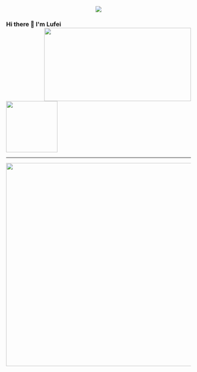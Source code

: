 <h1 align="center">
<a href="https://git.io/typing-svg">
<img src="https://readme-typing-svg.herokuapp.com?font=ubuntu&color=%23B335F7&size=22&vCenter=true&height=40&lines=Welcome+to+my+home+page+%F0%9F%91%8B;I+guess+you+are+a+hacker+%F0%9F%A4%94;Nice+to+meet+you+%F0%9F%98%9D;Hope+there+is+something+you+need+%F0%9F%8E%81">
</a>
</h1>  

### Hi there 👋 I'm Lufei <img align='right' src='https://github-readme-stats.vercel.app/api?username=YySF-01&show_icons=true&theme=tokyonight' width='400px' height='200px'>
<br>
<br>
<br>
<br>
<img src='https://img.shields.io/badge/-Lufei/Swagger-3A77A9?style=flat-square&logo=python&logoColor=white&labelColor=6495ED' width='140px'>

***

<img src='http://github-profile-summary-cards.vercel.app/api/cards/profile-details?username=YySF-01&theme=nord_dark' width='555px'>

<!--
### Hi there 👋 <img align='right' src='https://github-readme-stats.vercel.app/api?username=YySF-01&show_icons=true&theme=tokyonight'>


**YySF-01/YySF-01** is a ✨ _special_ ✨ repository because its `README.md` (this file) appears on your GitHub profile.
Here are some ideas to get you started:

- 🔭 I’m currently working on ...
- 🌱 I’m currently learning ...
- 👯 I’m looking to collaborate on ...
- 🤔 I’m looking for help with ...
- 💬 Ask me about ...
- 📫 How to reach me: ...
- 😄 Pronouns: ...
- ⚡ Fun fact: ...
-->
